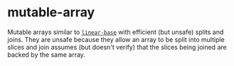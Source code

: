 # mutable-array

Mutable arrays similar to [`linear-base`] with efficient (but unsafe)
splits and joins. They are unsafe because they allow an array to be split
into multiple slices and join assumes (but doesn't verify) that the
slices being joined are backed by the same array.


[`linear-base`]: https://hackage.haskell.org/package/linear-base
